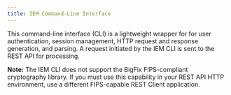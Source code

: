 ```yaml
---
title: IEM Command-Line Interface
---
```


This command-line interface (CLI) is a lightweight wrapper for for user authentication, session management, HTTP request and response generation, and parsing. 
A request initiated by the IEM CLI is sent to the REST API for processing.

**Note:** The IEM CLI does not support the BigFix FIPS-compliant cryptography library. If you must use this capability in your REST API HTTP environment, use a different FIPS-capable REST Client application.

